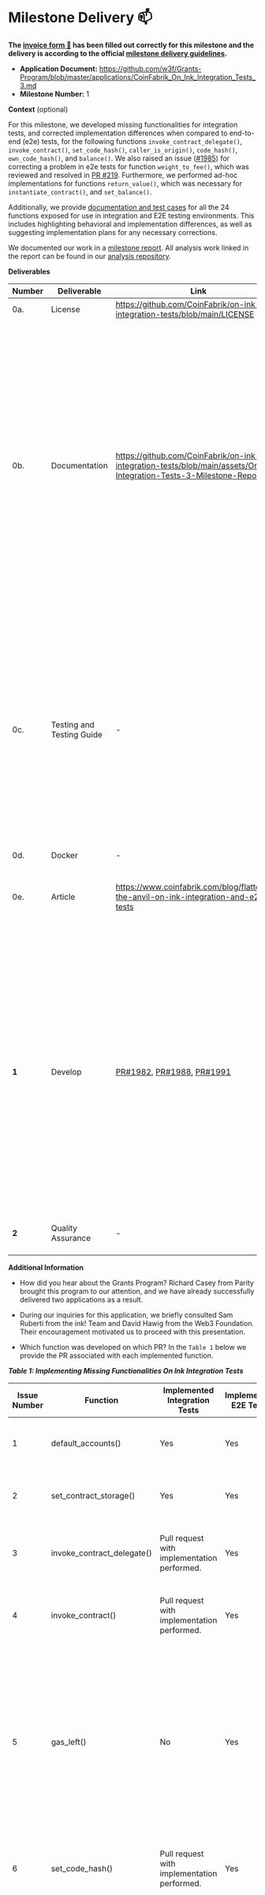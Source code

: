 # Milestone Delivery :mailbox:


**The [invoice form :pencil:](https://docs.google.com/forms/d/e/1FAIpQLSfmNYaoCgrxyhzgoKQ0ynQvnNRoTmgApz9NrMp-hd8mhIiO0A/viewform) has been filled out correctly for this milestone and the delivery is according to the official [milestone delivery guidelines](https://github.com/w3f/Grants-Program/blob/master/docs/Support%20Docs/milestone-deliverables-guidelines.md).**  

* **Application Document:** https://github.com/w3f/Grants-Program/blob/master/applications/CoinFabrik_On_Ink_Integration_Tests_3.md
* **Milestone Number:** 1

**Context** (optional)

For this milestone, we developed missing functionalities for integration tests, and corrected implementation differences when compared to end-to-end (e2e) tests, for the following functions `invoke_contract_delegate()`, `invoke_contract()`, `set_code_hash()`, `caller_is_origin()`, `code_hash()`, `own_code_hash()`, and `balance()`. We also raised an issue ([#1985](https://github.com/paritytech/ink/issues/1985)) for correcting a problem in e2e tests for function `weight_to_fee()`, which was reviewed and resolved in [PR #219](https://github.com/paritytech/substrate-contracts-node/pull/219). Furthermore, we performed ad-hoc implementations for functions `return_value()`, which was necessary for `instantiate_contract()`, and `set_balance()`.

Additionally, we provide [documentation and test cases](https://github.com/CoinFabrik/on-ink-integration-tests/blob/main/test-cases) for all the 24 functions exposed for use in integration and E2E testing environments. This includes highlighting behavioral and implementation differences, as well as suggesting implementation plans for any necessary corrections. 

We documented our work in a [milestone report](https://github.com/CoinFabrik/on-ink-integration-tests/blob/main/assets/On-Ink-Integration-Tests-3-Milestone-Report.pdf). All analysis work linked in the report can be found in our [analysis repository](https://github.com/CoinFabrik/on-ink-integration-tests).


**Deliverables**

| Number | Deliverable | Link | Notes |
| ----- | ----------- | ------------- |------------- |
| 0a. | License | https://github.com/CoinFabrik/on-ink-integration-tests/blob/main/LICENSE | MIT |
| 0b. | Documentation | https://github.com/CoinFabrik/on-ink-integration-tests/blob/main/assets/On-Ink-Integration-Tests-3-Milestone-Report.pdf | We worked on the comparison report, providing documentation on the developed functions: `invoke_contract_delegate()`, `invoke_contract()`, `set_code_hash()`, `caller_is_origin()`, `code_hash()`, `own_code_hash()`, and `balance()`. Check [`Appendix 1` of the included report](https://github.com/CoinFabrik/on-ink-integration-tests/blob/main/assets/On-Ink-Integration-Tests-3-Milestone-Report.pdf).<br> We also contacted the ink! development team and provided a report on `weight_to_fee()`, raised as issue [#1985](https://github.com/paritytech/ink/issues/1985) in the requested repository. This was discussed with [@cmichi](https://github.com/cmichi) and after being reviewed by [@smiasojed](https://github.com/smiasojed) was resolved in pull request [PR #219](https://github.com/paritytech/substrate-contracts-node/pull/219) to substrate-contracts-node.<br> We provide additional documentation on new issues we found as we performed our fixes in section [`Other Findings` of Appendix 1]((https://github.com/CoinFabrik/on-ink-integration-tests/blob/main/assets/On-Ink-Integration-Tests-3-Milestone-Report.pdf)).
| 0c. | Testing and Testing Guide | - | We followed existing [contribution guidelines](https://github.com/paritytech/ink/blob/master/CONTRIBUTING.md) for the pull requests associated with the implementations of functions: `invoke_contract_delegate()`, `invoke_contract()`, `set_code_hash()`, `caller_is_origin()`, `code_hash()`, `own_code_hash()`, and `balance()`. For these functions, we added test cases in their target directories correspondingly. We include a testing guide on how to execute these tests in [our report](https://github.com/CoinFabrik/on-ink-integration-tests/blob/main/assets/On-Ink-Integration-Tests-3-Milestone-Report.pdf), on `Reference 1: Implementation Summary` of section `Execution` of the `Appendix 1`, and in the documentation of each corresponding pull request.
| 0d. | Docker | - | Does not apply at this stage.
| 0e. | Article | https://www.coinfabrik.com/blog/flattening-the-anvil-on-ink-integration-and-e2e-tests| We prepared a summary report and published it on our blog https://blog.coinfabrik.com/ under the name `Flattening the Anvil: On Ink! Integration and E2E Tests`.
 **1** | Develop | [PR#1982](https://github.com/paritytech/ink/pull/1982), [PR#1988](https://github.com/paritytech/ink/pull/1988), [PR#1991](https://github.com/paritytech/ink/pull/1991)  | We provide implementations for the functions specified in this milestone: [`3-invoke_contract_delegate()`, `4-invoke_contract()`, `6-set_code_hash()`](https://github.com/paritytech/ink/pull/1988), [`8-caller_is_origin()`](https://github.com/paritytech/ink/pull/1991), [`9-code_hash()`, `10-own_code_hash()`](https://github.com/paritytech/ink/pull/1988) and [`17-balance()`](https://github.com/paritytech/ink/pull/1982). Check documentation on these developments in [our report](https://github.com/CoinFabrik/on-ink-integration-tests/blob/main/assets/On-Ink-Integration-Tests-3-Milestone-Report.pdf), in `Reference 1: Implementation Summary` of the section `Execution` of the `Appendix 1`.<br> For `weight_to_fee()`, we raised an issue ([#1985](https://github.com/paritytech/ink/issues/1985)) and it as was reviewed and resolved in [PR #219](https://github.com/paritytech/substrate-contracts-node/pull/219) by [@smiasojed](https://github.com/smiasojed).<br> We also provide ad-hoc developments for functions `return_value()` and `set_balance()` which we document in section `Ad-hoc developments` of the `Appendix 1` in [our report](https://github.com/CoinFabrik/on-ink-integration-tests/blob/main/assets/On-Ink-Integration-Tests-3-Milestone-Report.pdf).
 **2** | Quality Assurance |  - | We reviewed and followed the established [contribution guidelines](https://github.com/paritytech/ink/blob/master/CONTRIBUTING.md) for the pull requests performed.



**Additional Information**

- How did you hear about the Grants Program? Richard Casey from Parity brought this program to our attention, and we have already successfully delivered two applications as a result.

- During our inquiries for this application, we briefly consulted Sam Ruberti from the ink! Team and David Hawig from the Web3 Foundation. Their encouragement motivated us to proceed with this presentation.

- Which function was developed on which PR? In the `Table 1` below we provide the PR associated with each implemented function.

***Table 1: Implementing Missing Functionalities On Ink Integration Tests***

| Issue Number | Function                  | Implemented Integration Tests | Implemented E2E Tests | Updated Status                                                                                                 |
|--------------|---------------------------|-------------------------------|-----------------------|----------------------------------------------------------------------------------------------------------------|
| 1            | default_accounts()        | Yes                           | Yes                   | Implementation Difference Corrected. [Pull request #1955](https://github.com/your-repo/pull/1955) performed.    |
| 2            | set_contract_storage()    | Yes                           | Yes                   | Missing limitation on Integration Testing Implemented. [Pull request #1961](https://github.com/your-repo/pull/1961) performed. |
| 3            | invoke_contract_delegate()| Pull request with implementation performed. | Yes | Missing Function Implementation on Integration Testing Performed. [Pull request #1988](https://github.com/your-repo/pull/1988) performed. |
| 4            | invoke_contract()         | Pull request with implementation performed. | Yes | Missing Function Implementation on Integration Testing Performed. [Pull request #1988](https://github.com/your-repo/pull/1988) performed. |
| 5            | gas_left()                | No                            | Yes                   | Missing Function Implementation on Integration Testing. Unfeasible Implementation.<br><br>Because integration tests are performed on native code rather than WASM code, and because gas cost is based on the number of WASM instructions executed, implementing this function is impractically complex.                             |
| 6            | set_code_hash()           | Pull request with implementation performed. | Yes | Missing Function Implementation on Integration Testing Performed. [Pull request #1988](https://github.com/your-repo/pull/1988) performed. |
| 7            | instantiate_contract()    | Pull request with implementation performed. | Yes | Missing Function Implementation on Integration Testing Performed. [Pull request #1988](https://github.com/your-repo/pull/1988) performed.<br><br> We initially performed the Pull Request [#1963](https://github.com/paritytech/ink/pull/1963) to implement instantiate_contract() in Milestone 2, but decided to close it and perform a new Pull Request [#1988](https://github.com/your-repo/pull/1988) to include necessary implementations of other related functions,  which were developed in Milestone 3. |
| 8            | caller_is_origin()        | Pull request with implementation performed. | Yes | Missing Function Implementation on Integration Testing Performed. [Pull request #1991](https://github.com/your-repo/pull/1991) performed. |
| 9            | code_hash()               | Pull request with implementation performed. | Yes | Missing Function Implementation on Integration Testing Performed. [Pull request #1988](https://github.com/your-repo/pull/1988) performed. |
| 10           | own_code_hash()           | Pull request with implementation performed. | Yes | Missing Function Implementation on Integration Testing Performed. [Pull request #1988](https://github.com/your-repo/pull/1988) performed. |
| 11           | call_runtime()            | No                            | Yes                   | Missing Function Implementation on Integration Testing. Unfeasible Implementation.<br><br>Implementing this function is unfeasible, as it would require emulating practically the entire node to get consistent results. Testing a contract function that calls into the runtime should be done using E2E tests.                           |
| 12           | caller()                  | Yes                           | Yes                   | Ok. No difference observed in testing.                                                                          |
| 13           | transferred_value()       | Yes                           | Yes                   | Ok. No difference observed in testing.                                                                          |
| 14           | weight_to_fee()           | Yes                           | Yes                   | Implementation Difference. Issue raised in [#1985](https://github.com/your-repo/issue/1985) and resolved in PR [#219](https://github.com/your-repo/pull/219) to substrate-contracts-node by @smiasojed. |
| 15           | block_timestamp()         | Yes                           | Yes                   | Ok. No difference observed in testing.                                                                          |
| 16           | account_id()              | Yes                           | Yes                   | Ok. No difference observed in testing.                                                                          |
| 17           | balance()                 | Pull request with implementation performed. | Yes | Missing Function Implementation on Integration Testing Performed. [Pull request #1982](https://github.com/your-repo/pull/1982) performed. We also updated the initial balance for default accounts in [Pull request #1955](https://github.com/your-repo/pull/1955). |
| 18           | block_number()            | Yes                           | Yes                   | Ok. No difference observed in testing.                                                                          |
| 19           | minimum_balance()         | Yes                           | Yes                   | Ok. No difference observed in testing.                                                                          |
| 20           | terminate_contract()      | Yes                           | Yes                   | Ok. No difference observed in testing.                                                                          |
| 21           | transfer()                | Yes                           | Yes                   | Ok. No difference observed in testing.                                                                          |
| 22           | hash_bytes()              | Yes                           | Yes                   | Ok. No difference observed in testing.                                                                          |
| 23           | hash_encoded()            | Yes                           | Yes                   | Ok. No difference observed in testing.                                                                          |
| 24           | ecdsa_recover()           | Yes                           | Yes                   | Ok. No difference observed in testing.                                                                          |

